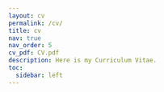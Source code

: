```yaml
---
layout: cv
permalink: /cv/
title: cv
nav: true
nav_order: 5
cv_pdf: CV.pdf
description: Here is my Curriculum Vitae.
toc:
  sidebar: left
---
```

